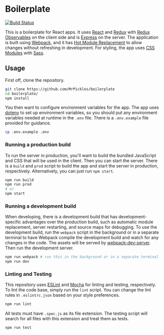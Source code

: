 # Boilerplate

[![Build Status][travis_svg]][travis_url]

This is a boilerplate for React apps. It uses [React][react] and [Redux][redux]
with [Redux Observables][observable] on the client side and is
[Express][express] on the server. The application is built using
[Webpack][webpack], and it has [Hot Module Replacement][hmr] to allow changes
without refreshing in development. For styling, the app uses
[CSS Modules][modules] with [Sass][sass].

## Usage

First off, clone the repository.

```bash
git clone https://github.com/MrPickles/boilerplate
cd boilerplate/
npm install
```

You then want to configure environment variables for the app. The app uses
[dotenv][dotenv] to set up environment variables, so you should put any
environment variables needed at runtime in the `.env` file. There is a
`.env.example` file provided for guidance.

```bash
cp .env.example .env
```

### Running a production build

To run the server in production, you'll want to build the bundled JavaScript and
CSS that will be used in the client. Then you can start the server. There is a
`build` and `prod` script to build the app and start the server in production,
respectively. Alternatively, you can just run `npm start`.

```bash
npm run build
npm run prod
# or
npm start
```

### Running a development build

When developing, there is a development build that has development-specific
advantages over the production build, such as automatic module replacement,
server restarting, and source maps for debugging. To use the development build,
run the `webpack` script in the background or in a separate terminal to have
Webpack compile the development build and watch for any changes in the code.
The assets will be served by [webpack-dev-server][webpack-dev-server].
Then run the development server.

```bash
npm run webpack # run this in the background or in a separate terminal
npm run dev
```

### Linting and Testing

This repository uses [ESLint][eslint] and [Mocha][mocha] for linting and
testing, respectively. To lint the code base, simply run the `lint` script. You
can change the lint rules in `.eslintrc.json` based on your style preferences.

```bash
npm run lint
```

All tests must have `.spec.js` as its file extension. The testing script will
search for all files with this extension and treat them as tests.

```bash
npm run test
```

[travis_svg]: <https://travis-ci.com/MrPickles/boilerplate.svg?token=HL4GfADW1tek1pK4Skh9&branch=master>
[travis_url]: <https://travis-ci.com/MrPickles/boilerplate>
[react]: <https://facebook.github.io/react/>
[redux]: <http://redux.js.org/>
[observable]: <https://redux-observable.js.org/>
[express]: <https://expressjs.com/>
[webpack]: <https://webpack.js.org/>
[hmr]: <https://webpack.github.io/docs/hot-module-replacement.html>
[modules]: <https://github.com/css-modules/css-modules>
[sass]: <http://sass-lang.com/>
[dotenv]: <https://github.com/motdotla/dotenv>
[eslint]: <http://eslint.org/>
[mocha]: <https://mochajs.org/>
[webpack-dev-server]: <https://github.com/webpack/webpack-dev-server>
